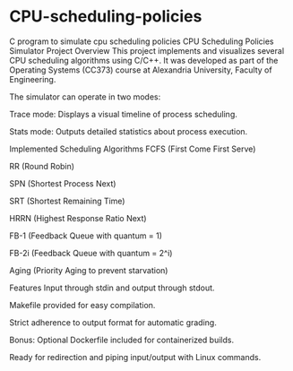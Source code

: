 # CPU-scheduling-policies
C program to simulate cpu scheduling policies
CPU Scheduling Policies Simulator
Project Overview
This project implements and visualizes several CPU scheduling algorithms using C/C++. It was developed as part of the Operating Systems (CC373) course at Alexandria University, Faculty of Engineering.

The simulator can operate in two modes:

Trace mode: Displays a visual timeline of process scheduling.

Stats mode: Outputs detailed statistics about process execution.

Implemented Scheduling Algorithms
FCFS (First Come First Serve)

RR (Round Robin)

SPN (Shortest Process Next)

SRT (Shortest Remaining Time)

HRRN (Highest Response Ratio Next)

FB-1 (Feedback Queue with quantum = 1)

FB-2i (Feedback Queue with quantum = 2^i)

Aging (Priority Aging to prevent starvation)

Features
Input through stdin and output through stdout.

Makefile provided for easy compilation.

Strict adherence to output format for automatic grading.

Bonus: Optional Dockerfile included for containerized builds.

Ready for redirection and piping input/output with Linux commands.
